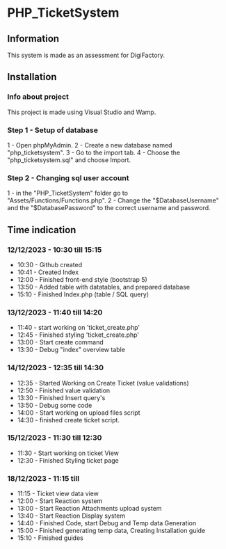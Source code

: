 # PHP_TicketSystem
## Information
This system is made as an assessment for DigiFactory.

## Installation
### Info about project
This project is made using Visual Studio and Wamp.
### Step 1 - Setup of database
1 - Open phpMyAdmin.
2 - Create a new database named "php_ticketsystem".
3 - Go to the import tab.
4 - Choose the "php_ticketsystem.sql" and choose Import.
### Step 2 - Changing sql user account
1 - in the "PHP_TicketSystem" folder go to "Assets/Functions/Functions.php".
2 - Change the "$DatabaseUsername" and the "$DatabasePassword" to the correct username and password.

## Time indication
### 12/12/2023 - 10:30 till 15:15
- 10:30 - Github created
- 10:41 - Created Index  
- 12:00 - Finished front-end style (bootstrap 5)
- 13:50 - Added table with datatables, and prepared database
- 15:10 - Finished Index.php (table / SQL query)
### 13/12/2023 - 11:40 till 14:20
- 11:40 - start working on 'ticket_create.php'
- 12:45 - Finished styling 'ticket_create.php'
- 13:00 - Start create command
- 13:30 - Debug "index" overview table
### 14/12/2023 - 12:35 till 14:30
- 12:35 - Started Working on Create Ticket (value validations)
- 12:50 - Finished value validation
- 13:30 - Finished Insert query's
- 13:50 - Debug some code
- 14:00 - Start working on upload files script
- 14:30 - finished create ticket script.
### 15/12/2023 - 11:30 till 12:30
- 11:30 - Start working on ticket View
- 12:30 - Finished Styling ticket page
### 18/12/2023 - 11:15 till
- 11:15 - Ticket view data view
- 12:00 - Start Reaction system
- 13:00 - Start Reaction Attachments upload system
- 13:40 - Start Reaction Display system
- 14:40 - Finished Code, start Debug and Temp data Generation
- 15:00 - Finished generating temp data, Creating Installation guide
- 15:10 - Finished guides